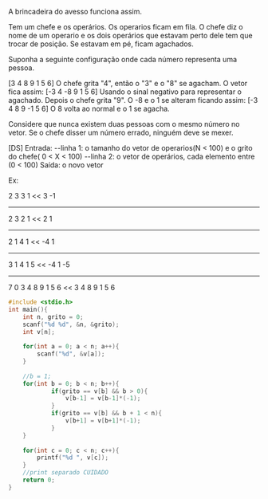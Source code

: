 A brincadeira do avesso funciona assim.

Tem um chefe e os operários.
Os operarios ficam em fila.
O chefe diz o nome de um operario e os dois operários
que estavam perto dele tem que trocar de posição.
Se estavam em pé, ficam agachados.

Suponha a seguinte configuração onde cada número
representa uma pessoa.

[3 4 8 9 1 5 6]
O chefe grita "4", então o "3" e o "8" se agacham.
O vetor fica assim:
[-3 4 -8 9 1 5 6]
Usando o sinal negativo para representar o agachado.
Depois o chefe grita "9". O -8 e o 1 se alteram ficando
assim:
[-3 4 8 9 -1 5 6]
O 8 volta ao normal e o 1 se agacha.

Considere que nunca existem duas pessoas com o mesmo número
no vetor. Se o chefe disser um número errado, ninguém deve
se mexer.

[DS]
Entrada:
--linha 1: o tamanho do vetor de operarios(N < 100) e o grito do chefe( 0 < X < 100)
--linha 2: o vetor de operários, cada elemento entre (0 < 100)
Saída:
o novo vetor

Ex:
>>
2 3
3 1
<<
3 -1

---

>>
2 3
2 1
<<
2 1

---

>>
2 1
4 1
<<
-4 1

---

>>
3 1
4 1 5
<<
-4 1 -5

---
>>
7 0
3 4 8 9 1 5 6
<<
3 4 8 9 1 5 6

``` c
#include <stdio.h>
int main(){
    int n, grito = 0;
    scanf("%d %d", &n, &grito);
    int v[n];
    
    for(int a = 0; a < n; a++){
        scanf("%d", &v[a]);
    }    
    
    //b = 1; 
    for(int b = 0; b < n; b++){
            if(grito == v[b] && b > 0){
                v[b-1] = v[b-1]*(-1);
            }
            if(grito == v[b] && b + 1 < n){
                v[b+1] = v[b+1]*(-1);
            }
    }
        
    for(int c = 0; c < n; c++){
        printf("%d ", v[c]);
    }
    //print separado CUIDADO
    return 0;
}
```
